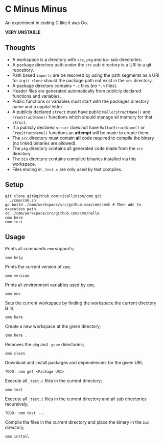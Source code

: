 # C Minus Minus

An experiment in coding C like it was Go.

__VERY UNSTABLE__

## Thoughts

* A workspace is a directory with `src`, `pkg` and `bin` sub directories.
* A package directory path under the `src` sub directory is a URI to a git repository.
* Path based `imports` are be resolved by using the path segments as a URI for a `git clone` should the package path not exist in the `src` directory.
* A package directory contains `*.c` files (no `*.h` files).
* Header files are generated automatically from publicly declared functions and variables.
* Public functions or variables must start with the packages directory name and a capital letter.
* A publicly declared `struct` must have public `MallocStructName()` and `FreeStructName()` functions which should manage all memory for that `struct`.
* If a publicly declared `struct` does not have `MallocStructName()` or `FreeStructName()` functions an __attempt__ will be made to create them.
* The `src` directory must contain __all__ code required to compile the binary (no linked binaries are allowed).
* The `pkg` directory contains all generated code made from the `src` directory.
* The `bin` directory contains compiled binaries installed via this workspace.
* Files ending in `_test.c` are only used by test compiles.

## Setup

	git clone git@github.com:ricallinson/cmm.git
	. ./cmm/cmm.sh
	go build ./cmm/workspace/src/github.com/cmm/cmmb # Then add to execution path.
	cd ./cmm/workspace/src/github.com/cmm/hello
	cmm here
	cmm test

## Usage

Prints all commands `cmm` supports;

	cmm help

Prints the current version of `cmm`;

	cmm version

Prints all environment variables used by `cmm`;

	cmm env

Sets the current workspace by finding the workspace the current directory is in;

	cmm here

Create a new workspace at the given directory;

	cmm here .

Removes the `pkg` and `_gcov` directories;

	cmm clean

Download and install packages and dependencies for the given URI;

	TODO: cmm get <Package URI>

Execute all `_test.c` files in the current directory;

	cmm test

Execute all `_test.c` files in the current directory and all sub directories recursively;

	TODO: cmm test ...

Compile the files in the current directory and place the binary in the `bin` directory;

	cmm install
